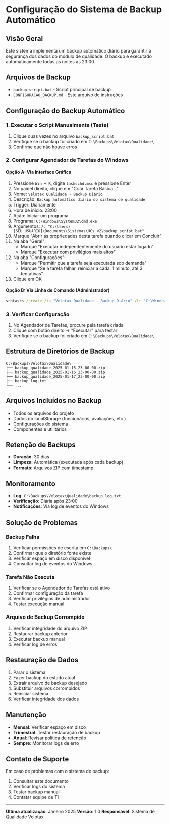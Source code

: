 # Configuração do Sistema de Backup Automático

## Visão Geral
Este sistema implementa um backup automático diário para garantir a segurança dos dados do módulo de qualidade. O backup é executado automaticamente todas as noites às 23:00.

## Arquivos de Backup
- `backup_script.bat` - Script principal de backup
- `CONFIGURACAO_BACKUP.md` - Este arquivo de instruções

## Configuração do Backup Automático

### 1. Executar o Script Manualmente (Teste)
1. Clique duas vezes no arquivo `backup_script.bat`
2. Verifique se o backup foi criado em `C:\Backups\Velotax\Qualidade\`
3. Confirme que não houve erros

### 2. Configurar Agendador de Tarefas do Windows

#### Opção A: Via Interface Gráfica
1. Pressione `Win + R`, digite `taskschd.msc` e pressione Enter
2. No painel direito, clique em "Criar Tarefa Básica..."
3. Nome: `Velotax Qualidade - Backup Diário`
4. Descrição: `Backup automático diário do sistema de qualidade`
5. Trigger: Diariamente
6. Hora de início: 23:00
7. Ação: Iniciar um programa
8. Programa: `C:\Windows\System32\cmd.exe`
9. Argumentos: `/c "C:\Users\[SEU_USUARIO]\Documents\Sistemas\HCs_v2\backup_script.bat"`
10. Marque "Abrir as propriedades desta tarefa quando clicar em Concluir"
11. Na aba "Geral":
    - Marque "Executar independentemente do usuário estar logado"
    - Marque "Executar com privilégios mais altos"
12. Na aba "Configurações":
    - Marque "Permitir que a tarefa seja executada sob demanda"
    - Marque "Se a tarefa falhar, reiniciar a cada: 1 minuto, até 3 tentativas"
13. Clique em OK

#### Opção B: Via Linha de Comando (Administrador)
```cmd
schtasks /create /tn "Velotax Qualidade - Backup Diário" /tr "C:\Windows\System32\cmd.exe /c \"%USERPROFILE%\Documents\Sistemas\HCs_v2\backup_script.bat\"" /sc daily /st 23:00 /ru "SYSTEM" /f
```

### 3. Verificar Configuração
1. No Agendador de Tarefas, procure pela tarefa criada
2. Clique com botão direito → "Executar" para testar
3. Verifique se o backup foi criado em `C:\Backups\Velotax\Qualidade\`

## Estrutura de Diretórios de Backup
```
C:\Backups\Velotax\Qualidade\
├── backup_qualidade_2025-01-15_23-00-00.zip
├── backup_qualidade_2025-01-16_23-00-00.zip
├── backup_qualidade_2025-01-17_23-00-00.zip
├── backup_log.txt
└── ...
```

## Arquivos Incluídos no Backup
- Todos os arquivos do projeto
- Dados do localStorage (funcionários, avaliações, etc.)
- Configurações do sistema
- Componentes e utilitários

## Retenção de Backups
- **Duração**: 30 dias
- **Limpeza**: Automática (executada após cada backup)
- **Formato**: Arquivos ZIP com timestamp

## Monitoramento
- **Log**: `C:\Backups\Velotax\Qualidade\backup_log.txt`
- **Verificação**: Diária após 23:00
- **Notificações**: Via log de eventos do Windows

## Solução de Problemas

### Backup Falha
1. Verificar permissões de escrita em `C:\Backups\`
2. Confirmar que o diretório fonte existe
3. Verificar espaço em disco disponível
4. Consultar log de eventos do Windows

### Tarefa Não Executa
1. Verificar se o Agendador de Tarefas está ativo
2. Confirmar configuração da tarefa
3. Verificar privilégios de administrador
4. Testar execução manual

### Arquivo de Backup Corrompido
1. Verificar integridade do arquivo ZIP
2. Restaurar backup anterior
3. Executar backup manual
4. Verificar log de erros

## Restauração de Dados
1. Parar o sistema
2. Fazer backup do estado atual
3. Extrair arquivo de backup desejado
4. Substituir arquivos corrompidos
5. Reiniciar sistema
6. Verificar integridade dos dados

## Manutenção
- **Mensal**: Verificar espaço em disco
- **Trimestral**: Testar restauração de backup
- **Anual**: Revisar política de retenção
- **Sempre**: Monitorar logs de erro

## Contato de Suporte
Em caso de problemas com o sistema de backup:
1. Consultar este documento
2. Verificar logs do sistema
3. Testar backup manual
4. Contatar equipe de TI

---
**Última atualização**: Janeiro 2025
**Versão**: 1.0
**Responsável**: Sistema de Qualidade Velotax
